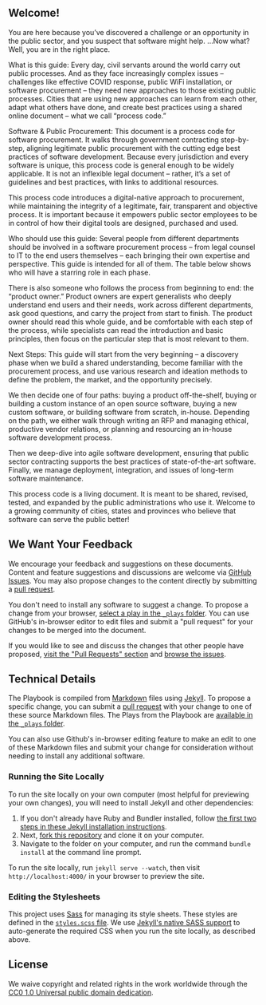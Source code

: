 ## Welcome!

You are here because you’ve discovered a challenge or an opportunity in the public sector, and you suspect that software might help. 
…Now what? 
Well, you are in the right place. 

What is this guide: 
Every day, civil servants around the world carry out public processes. And as they face increasingly complex issues – challenges like effective COVID response, public WiFi installation, or software procurement – they need new approaches to those existing public processes. Cities that are using new approaches can learn from each other, adapt what others have done, and create best practices using a shared online document – what we call “process code.”

Software & Public Procurement: 
This document is a process code for software procurement. It walks through government contracting step-by-step, aligning legitimate public procurement with the cutting edge best practices of software development. Because every jurisdiction and every software is unique, this process code is general enough to be widely applicable. It is not an inflexible legal document – rather, it’s a set of guidelines and best practices, with links to additional resources. 

This process code introduces a digital-native approach to procurement, while maintaining the integrity of a legitimate, fair, transparent and objective process. It is important because it empowers public sector employees to be in control of how their digital tools are designed, purchased and used. 

Who should use this guide: 
Several people from different departments should be involved in a software procurement process – from legal counsel to IT to the end users themselves – each bringing their own expertise and perspective. This guide is intended for all of them. The table below shows who will have a starring role in each phase. 

There is also someone who follows the process from beginning to end: the “product owner.” Product owners are expert generalists who deeply understand end users and their needs, work across different departments, ask good questions, and carry the project from start to finish. The product owner should read this whole guide, and be comfortable with each step of the process, while specialists can read the introduction and basic principles, then focus on the particular step that is most relevant to them.

Next Steps: 
This guide will start from the very beginning – a discovery phase when we build a shared understanding, become familiar with the procurement process, and use various research and ideation methods to define the problem, the market, and the opportunity precisely.

We then decide one of four paths: buying a product off-the-shelf, buying or building a custom instance of an open source software, buying a new custom software, or building software from scratch, in-house. Depending on the path, we either walk through writing an RFP and managing ethical, productive vendor relations, or planning and resourcing an in-house software development process. 

Then we deep-dive into agile software development, ensuring that public sector contracting supports the best practices of state-of-the-art software. Finally, we manage deployment, integration, and issues of long-term software maintenance.  

This process code is a living document. It is meant to be shared, revised, tested, and expanded by the public administrations who use it. Welcome to a growing community of cities, states and provinces who believe that software can serve the public better!


## We Want Your Feedback
We encourage your feedback and suggestions on these documents. Content and feature suggestions and discussions are welcome via [GitHub Issues](https://github.com/publiccodenet/process-code/issues). You may also propose changes to the content directly by submitting a [pull request](https://help.github.com/articles/creating-a-pull-request "More Information on Submitting Pull Requests").

You don't need to install any software to suggest a change. To propose a change from your browser, [select a play in the `_plays` folder](https://github.com/publiccodenet/process-code/tree/gh-pages/_plays "Link to the Plays Markdown files"). You can use GitHub's in-browser editor to edit files and submit a "pull request" for your changes to be merged into the document.

If you would like to see and discuss the changes that other people have proposed, [visit the "Pull Requests" section](https://github.com/publiccodenet/process-code/pulls "Link to the Pull Requests Section of GitHub") and [browse the issues](https://github.com/publiccodenet/process-code/issues "Link to the Issues Section of GitHub").

## Technical Details

The Playbook is compiled from [Markdown](https://help.github.com/articles/github-flavored-markdown "Link to More Information About Markdown") files using [Jekyll](https://github.com/jekyll/jekyll "Link to More Information about Jekyll"). To propose a specific change, you can submit a [pull request](https://help.github.com/articles/creating-a-pull-request "More Information on Submitting Pull Requests") with your change to one of these source Markdown files. The Plays from the Playbook are [available in the `_plays` folder](https://github.com/publiccodenet/process-code/tree/gh-pages/_plays "Link to the Plays Markdown files").

You can also use Github's in-browser editing feature to make an edit to one of these Markdown files and submit your change for consideration without needing to install any additional software.

### Running the Site Locally

To run the site locally on your own computer (most helpful for previewing your own changes), you will need to install Jekyll and other dependencies:

1. If you don't already have Ruby and Bundler installed, follow [the first two steps in these Jekyll installation instructions](https://help.github.com/articles/using-jekyll-with-pages#installing-jekyll "Installation instructions for Jekyll").
2. Next, [fork this repository](https://help.github.com/articles/fork-a-repo/ "Instructions for Forking Your Repository") and clone it on your computer.
3. Navigate to the folder on your computer, and run the command `bundle install` at the command line prompt.

To run the site locally, run `jekyll serve --watch`, then visit `http://localhost:4000/` in your browser to preview the site.

### Editing the Stylesheets

This project uses [Sass](http://sass-lang.com/ "Link to Learn More About Sass") for managing its style sheets. These styles are defined in the [`styles.scss` file](assets/_sass/styles.scss). We use [Jekyll's native SASS support](https://jekyllrb.com/docs/assets/) to auto-generate the required CSS when you run the site locally, as described above.

## License

We waive copyright and related rights in the work worldwide through the [CC0 1.0 Universal public domain dedication](https://creativecommons.org/publicdomain/zero/1.0/).

